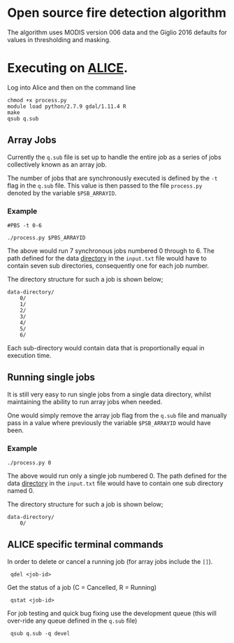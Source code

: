 # Open source fire detection algorithm

The algorithm uses MODIS version 006 data and the Giglio 2016 defaults for values in thresholding and masking.

# Executing on [ALICE](http://www2.le.ac.uk/offices/itservices/ithelp/services/hpc/alice). 

Log into Alice and then on the command line

    chmod +x process.py
    module load python/2.7.9 gdal/1.11.4 R
    make
    qsub q.sub
    
## Array Jobs
    
Currently the `q.sub` file is set up to handle the entire job as a series of jobs collectively known as an array job.

The number of jobs that are synchronously executed is defined by the `-t` flag in the `q.sub` file. This value is then passed to the file `process.py` denoted by the variable `$PSB_ARRAYID`.

### Example

`#PBS -t 0-6`

`./process.py $PBS_ARRAYID`
    
The above would run 7 synchronous jobs numbered 0 through to 6. The path defined for the data [directory](data/README.md) in the `input.txt` file would have to contain seven sub directories, consequently one for each job number.
 
The directory structure for such a job is shown below;

    data-directory/
        0/
        1/
        2/
        3/
        4/
        5/
        6/
   
Each sub-directory would contain data that is proportionally equal in execution time.   
   
## Running single jobs

It is still very easy to run single jobs from a single data directory, whilst maintaining the ability to run array jobs when needed.

One would simply remove the array job flag from the `q.sub` file and manually pass in a value where previously the variable `$PSB_ARRAYID` would have been.

### Example
 
`./process.py 0`
 
 The above would run only a single job numbered 0. The path defined for the data [directory](data/README.md) in the `input.txt` file would have to contain one sub directory named 0.
 
 The directory structure for such a job is shown below;
 
    data-directory/
        0/
 
 ## ALICE specific terminal commands
 
 In order to delete or cancel a running job (for array jobs include the `[]`).
 
     qdel <job-id>
     
 Get the status of a job (C = Cancelled, R = Running)
     
     qstat <job-id>
     
 For job testing and quick bug fixing use the development queue (this will over-ride any queue defined in the `q.sub` file)
     
     qsub q.sub -q devel